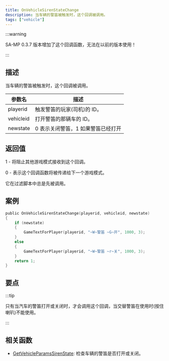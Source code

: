 ```yaml
---
title: OnVehicleSirenStateChange
description: 当车辆的警笛被触发时，这个回调被调用。
tags: ["vehicle"]
---
```


:::warning

SA-MP 0.3.7 版本增加了这个回调函数，无法在以前的版本使用！

:::

## 描述

当车辆的警笛被触发时，这个回调被调用。

| 参数名    | 描述                               |
| --------- | ---------------------------------- |
| playerid  | 触发警笛的玩家(司机)的 ID。        |
| vehicleid | 打开警笛的那辆车的 ID。            |
| newstate  | 0 表示关闭警笛，1 如果警笛已经打开 |

## 返回值

1 - 将阻止其他游戏模式接收到这个回调。

0 - 表示这个回调函数将被传递给下一个游戏模式。

它在过滤脚本中总是先被调用。

## 案例

```c
public OnVehicleSirenStateChange(playerid, vehicleid, newstate)
{
    if (newstate)
    {
        GameTextForPlayer(playerid, "~W~警笛 ~G~开", 1000, 3);
    }
    else
    {
        GameTextForPlayer(playerid, "~W~警笛 ~r~关", 1000, 3);
    }
    return 1;
}
```

## 要点

:::tip

只有当汽车的警笛打开或关闭时，才会调用这个回调，当交替警笛在使用时(按住喇叭)不能使用。

:::

## 相关函数

- [GetVehicleParamsSirenState](../functions/GetVehicleParamsSirenState): 检查车辆的警笛是否打开或关闭。
